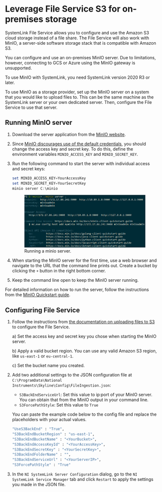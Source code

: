 # Leverage File Service S3 for on-premises storage

SystemLink File Service allows you to configure and use the Amazon S3 cloud storage instead of a file share. The File Service will also work with MinIO, a server-side software storage stack that is compatible with Amazon S3.

You can configure and use an on-premises MinIO server. Due to limitations, however, connecting to GCS or Azure using the MinIO gateway is unsupported.

To use MinIO with SystemLink, you need SystemLink version 2020 R3 or later.

To use MinIO as a storage provider, set up the MinIO server on a system that you would like to upload files to. This can be the same machine as the SystemLink server or your own dedicated server. Then, configure the File Service to use that server.

## Running MinIO server

1. Download the server application from the [MinIO website](https://min.io/download).

2. Since [MinIO discourages use of the default credentials](https://docs.min.io/minio/baremetal/security/IAM/iam-users.html#:~:text=If%20these%20variables%20are%20unset,credentials%20regardless%20of%20deployment%20environment.), you should change the access key and secret key. To do this, define the environment variables `MINIO_ACCESS_KEY` and `MINIO_SECRET_KEY`.

3. Run the following command to start the server with individual access and secret keys:

    ```powershell
    set MINIO_ACCESS_KEY=YourAccessKey
    set MINIO_SECRET_KEY=YourSecretKey
    minio server C:\minio
    ```

    <figure>
    <img src="../../img/minio-server.png" width="500" />
    <figcaption>Running a minio server.</figcaption>
    </figure>

4. When starting the MinIO server for the first time, use a web browser and navigate to the URL that the command line prints out. Create a bucket by clicking the `+` button in the right bottom corner.

5. Keep the command line open to keep the MinIO server running.

For detailed information on how to run the server, follow the instructions from the [MinIO Quickstart guide](https://docs.min.io/docs/minio-quickstart-guide.html).

## Configuring File Service

1. Follow the instructions from [the documentation on uploading files to S3](https://www.ni.com/documentation/de/systemlink/latest/data/uploading-files-to-amazon-s3) to configure the File Service.

    a) Set the access key and secret key you chose when starting the MinIO server.

    b) Apply a valid bucket region. You can use any valid Amazon S3 region, like `us-east-1` or `eu-central-1`.

    c) Set the bucket name you created.

2. Add two additional settings to the JSON configuration file at `C:\ProgramData\National Instruments\Skyline\Config\FileIngestion.json`:

    - `S3BackEndServiceUrl`: Set this value to ip:port of your MinIO server. You can obtain that from the MinIO output in your command line.
    - `S3ForcePathStyle`: Set this value to `True`

    You can paste the example code below to the config file and replace the placeholders with your actual values.

    ```bash
    "UseS3BackEnd" : "True",
    "S3BackEndBucketRegion" : "us-east-1",
    "S3BackEndBucketName" : "<YourBucket>",
    "S3BackEndAccessKeyId" : "<YourAccessKey>",
    "S3BackEndSecretKey" : "<YourSecretKey>",
    "S3BackEndFolderName" : "",
    "S3BackEndServiceUrl" : "<YourServerIP>",
    "S3ForcePathStyle" : "True"
    ```

3. In the `NI SystemLink Server Configuration` dialog, go to the `NI SystemLink Service Manager` tab and click `Restart` to apply the settings you made in the JSON file.
